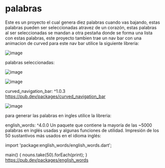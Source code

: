# palabras
Este es un proyecto el cual genera diez palabras cuando vas bajando, estas palabras pueden ser seleccionadas atravez de un corazón, estas palabras al ser seleccionadas se mandan a otra pestaña donde se forma una lista con estas palabras, este proyecto tambien trae un nav bar con una animacion de curved para este nav bar utilice la siguiente libreria:

![image](https://user-images.githubusercontent.com/110652225/208938563-1baeb79e-6355-47d8-81b4-b2dce7418190.png)

palabras seleccionadas:

![image](https://user-images.githubusercontent.com/110652225/208938912-b59e7a43-1779-4057-a84f-66d4f569e96a.png)

![image](https://user-images.githubusercontent.com/110652225/208939205-685cef6d-6921-44a4-85b2-3099da8ec0a6.png)

curved_navigation_bar: ^1.0.3
https://pub.dev/packages/curved_navigation_bar

![image](https://user-images.githubusercontent.com/110652225/208937482-d6d03db7-ece4-45b3-8bab-dfbec17193ad.png)

para generar las palabras en ingles utilice la libreria:

english_words: ^4.0.0
Un paquete que contiene la mayoría de las ~5000 palabras en inglés usadas y algunas funciones de utilidad.
Impresión de los 50 sustantivos más usados ​​en el idioma inglés:

import 'package:english_words/english_words.dart';

main() {
  nouns.take(50).forEach(print);
}
https://pub.dev/packages/english_words
